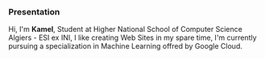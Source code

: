 ### Presentation
Hi, I'm **Kamel**,
Student at Higher National School of Computer Science Algiers - ESI ex INI, 
I like creating Web Sites in my spare time, 
I'm currently pursuing a specialization in Machine Learning offred by Google Cloud.  

<!---
kamel-yamani/kamel-yamani is a ✨ special ✨ repository because its `README.md` (this file) appears on your GitHub profile.
You can click the Preview link to take a look at your changes.
--->
